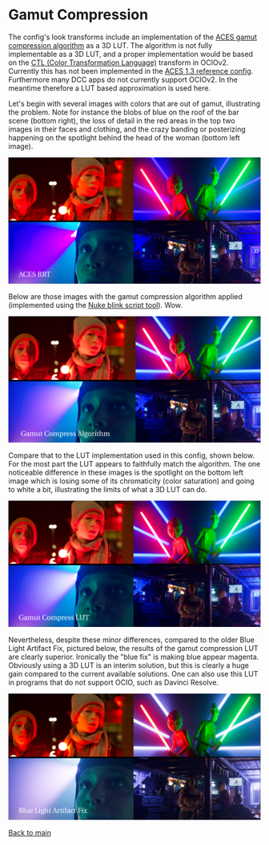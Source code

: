 # Gamut Compression
 
The config's look transforms include an implementation of the [ACES gamut compression algorithm](https://github.com/ampas/aces-vwg-gamut-mapping-2020) as a 3D LUT. The algorithm is not fully implementable as a 3D LUT, and a proper implementation would be based on the [CTL (Color Transformation Language)](https://github.com/ampas/aces-dev/blob/1256fee50ee35548c6eab8eca854ff3349008489/transforms/ctl/lmt/LMT.Academy.GamutCompress.ctl) transform in OCIOv2. Currently this has not been implemented in the [ACES 1.3 reference config](https://github.com/AcademySoftwareFoundation/OpenColorIO-Config-ACES/releases). Furthermore many DCC apps do not currently support OCIOv2. In the meantime therefore a LUT based approximation is used here.
 
 Let's begin with several images with colors that are out of gamut, illustrating the problem. Note for instance the blobs of blue on the roof of the bar scene (bottom right), the loss of detail in the red areas in the top two images in their faces and clothing, and the crazy banding or posterizing happening on the spotlight behind the head of the woman (bottom left image).
  
![rrt](img/Gamut_rrt.png)
    
Below are those images with the gamut compression algorithm applied (implemented using the [Nuke blink script tool](https://github.com/jedypod/gamut-compress)). Wow. 
    
 ![nk](img/Gamut_nk.png) 
     
Compare that to the LUT implementation used in this config, shown below. For the most part the LUT appears to faithfully match the algorithm. The one noticeable difference in these images is the spotlight on the bottom left image which is losing some of its chromaticity (color saturation) and going to white a bit, illustrating the limits of what a 3D LUT can do.

![lut](img/Gamut_lut.png)
      
Nevertheless, despite these minor differences, compared to the older Blue Light Artifact Fix, pictured below, the results of the gamut compression LUT are clearly superior. Ironically the "blue fix" is making blue appear magenta. Obviously using a 3D LUT is an interim solution, but this is clearly a huge gain compared to the current available solutions. One can also use this LUT in
programs that do not support OCIO, such as Davinci Resolve.

![blue](img/Gamut_bluefix.png)

[Back to main](../StdX_ACES)
